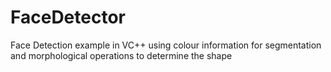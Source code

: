 FaceDetector
============

Face Detection example in VC++ using colour information for segmentation and morphological operations to determine the shape  